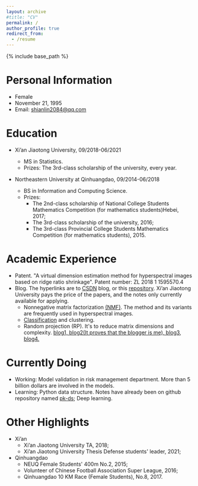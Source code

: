 ```yaml
---
layout: archive
#title: "CV"
permalink: /
author_profile: true
redirect_from:
  - /resume
---
```


{% include base_path %}

Personal Information
=======
* Female
* November 21, 1995
* Email: shianlin2084@qq.com

Education
=======
* Xi’an Jiaotong University, 09/2018-06/2021
  * MS in Statistics.
  * Prizes: The 3rd-class scholarship of the university, every year.


* Northeastern University at Qinhuangdao, 09/2014-06/2018
  * BS in Information and Computing Science.
  * Prizes:
    * The 2nd-class scholarship of National College Students Mathematics Competition (for mathematics students)Hebei, 2017; 
    * The 3rd-class scholarship of the university, 2016; 
    * The 3rd-class Provincial College Students Mathematics Competition (for mathematics students), 2015.
  
Academic Experience
======
* Patent. "A virtual dimension estimation method for hyperspectral images based on ridge ratio shrinkage". Patent number: ZL 2018 1 1595570.4 
* Blog. The hyperlinks are to [CSDN](https://blog.csdn.net/weixin_43759518?spm=1011.2124.3001.5343&type=blog) blog, or this [repository](https://github.com/ShianLin/csdn_blog). Xi’an Jiaotong University pays the price of the papers, and the notes only currently available for applying.
  * Nonnegative matrix factorization [(NMF)](https://blog.csdn.net/weixin_43759518/article/details/117848483?spm=1001.2014.3001.5502). The method and its variants are frequently used in hyperspectral images.  
  * [Classification](https://blog.csdn.net/weixin_43759518/article/details/113951274?spm=1001.2014.3001.5502) and clustering.
  * Random projection (RP). It's to reduce matrix dimensions and complexity. [blog1, ](https://blog.csdn.net/weixin_43759518/article/details/113813986?spm=1001.2014.3001.5502)[blog2(It proves that the blogger is me), ](https://blog.csdn.net/weixin_43759518/article/details/113774085)[blog3, ](https://blog.csdn.net/weixin_43759518/article/details/116022476?spm=1001.2014.3001.5502)[blog4.](https://blog.csdn.net/weixin_43759518/article/details/113455174)


Currently Doing
======
* Working: Model validation in risk management department. More than 5 billion dollars are involved in the models.
* Learning: Python data structure. Notes have already been on github repository named [pk-ds](https://github.com/ShianLin/pk-ds); Deep learning.


Other Highlights
=======
* Xi’an
  * Xi’an Jiaotong University TA, 2018;
  * Xi’an Jiaotong University Thesis Defense students' leader, 2021;
* Qinhuangdao
  * NEUQ Female Students' 400m No.2, 2015;
  * Volunteer of Chinese Football Association Super League, 2016;
  * Qinhuangdao 10 KM Race (Female Students), No.8, 2017.



